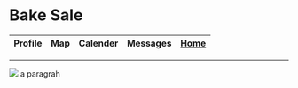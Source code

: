 # Bake Sale
| Profile | Map | Calender | Messages| [Home](https://github.com/pdc1601/SWEN-101-Group1/blob/master/README.md) |
| --- | --- | --- | ---- | ---- |

------------------------------------------------
![ ](https://www.classicbakery.net/wp-content/uploads/2014/04/DRP_9603-1200x600.jpg)
a paragrah 
